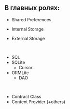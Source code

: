 ## В главных ролях:

* Shared Preferences

* Internal Storage
* External Storage

<br>

* SQL
* SQLite
    + Cursor
* ORMLite
    + DAO

<br>

* Contract Class
* Content Provider (+others)



